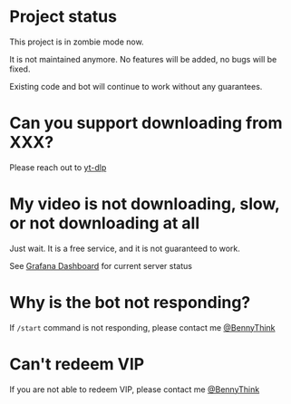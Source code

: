 # Project status

This project is in zombie mode now.

It is not maintained anymore. No features will be added, no bugs will be fixed.

Existing code and bot will continue to work without any guarantees.

# Can you support downloading from XXX?

Please reach out to [yt-dlp](https://github.com/yt-dlp/yt-dlp)

# My video is not downloading, slow, or not downloading at all

Just wait. It is a free service, and it is not guaranteed to work.

See [Grafana Dashboard](https://grafana.dmesg.app/d/9yXGmc1nk/youtube-download-celery?orgId=2) for current server status

# Why is the bot not responding?

If `/start` command is not responding, please contact me [@BennyThink](https://t.me/BennyThink)

# Can't redeem VIP

If you are not able to redeem VIP, please contact me [@BennyThink](https://t.me/BennyThink)
